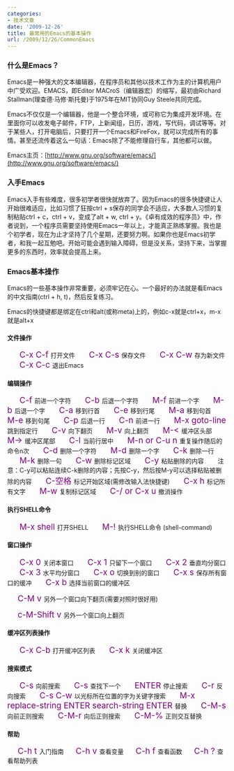 ```yaml
---
categories:
- 技术文章
date: '2009-12-26'
title: 最常用的Emacs的基本操作
url: /2009/12/26/CommonEmacs
---
```



### 什么是Emacs？

Emacs是一种强大的文本编辑器，在程序员和其他以技术工作为主的计算机用户中广受欢迎。EMACS，即Editor MACroS（编辑器宏）的缩写，最初由Richard Stallman(理查德&#183;马修&#183;斯托曼)于1975年在MIT协同Guy Steele共同完成。&nbsp;

Emacs不仅仅是一个编辑器，他是一个整合环境，或可称它为集成开发环境。在里面你可以收发电子邮件，FTP，上新闻组，日历，游戏，写代码，调试等等。对于某些人，打开电脑后，只要打开一个Emacs和FireFox，就可以完成所有的事情。甚至还流传着这么一句话：Emacs除了不能修理自行车，其他都可以做。 

Emacs主页：[http://www.gnu.org/software/emacs/](http://www.gnu.org/software/emacs/)

### 入手Emacs

Emacs入手有些难度，很多初学者很快就放弃了。因为Emacs的很多快捷键让人开始很难适应，比如习惯了狂按ctrl + s保存的同学会不适应，大多数人习惯的复制粘贴ctrl + c，ctrl + v，变成了alt + w, ctrl + y。《卓有成效的程序员》中，作者说到，一个程序员需要坚持使用Emacs一年以上，才能真正熟练掌握。我也是个初学者，现在为止才坚持了几个星期，还要努力啊。如果你也是Emacs初学者，和我一起互勉吧。开始可能会遇到输入障碍，但是没关系，坚持下来，当掌握更多的东西时，效率就会提高上来。

### Emacs基本操作

Emacs的一些基本操作非常重要，必须牢记在心。一个最好的办法就是看Emacs的中文指南(ctrl + h, t)，然后反复练习。

Emacs的快捷键都是绑定在ctrl和alt(或称meta)上的，例如c-x就是ctrl+x，m-x就是alt+x&nbsp;

#### 文件操作

 　　<span style="color: #800080; font-size: 14pt;">C-x C-f</span><span style="font-size: 14pt;"> </span>打开文件
 　　<span style="color: #800080; font-size: 14pt;">C-x C-s</span><span style="font-size: 14pt;"> </span>保存文件
 　　<span style="color: #800080; font-size: 14pt;">C-x C-w</span><span style="font-size: 14pt;"> </span>存为新文件
 　　<span style="color: #800080; font-size: 14pt;">C-x C-c</span><span style="font-size: 14pt;"> </span>退出Emacs

#### 编辑操作

 　　<span style="color: #800080; font-size: 14pt;">C-f</span><span style="font-size: 14pt;"> </span>前进一个字符
 　　<span style="color: #800080; font-size: 14pt;">C-b</span><span style="font-size: 14pt;"> </span>后退一个字符
 　　<span style="color: #800080; font-size: 14pt;">M-f</span><span style="font-size: 14pt;"> </span>前进一个字
 　　<span style="color: #800080; font-size: 14pt;">M-b</span><span style="font-size: 14pt;"> </span>后退一个字
 　　<span style="color: #800080; font-size: 14pt;">C-a</span><span style="font-size: 14pt;"> </span>移到行首
 　　<span style="color: #800080; font-size: 14pt;">C-e</span><span style="font-size: 14pt;"> </span>移到行尾
 　　<span style="color: #800080; font-size: 14pt;">M-a</span><span style="font-size: 14pt;"> </span>移到句首
 　　<span style="color: #800080; font-size: 14pt;">M-e</span><span style="font-size: 14pt;"> </span>移到句尾
 　　<span style="color: #800080; font-size: 14pt;">C-p</span><span style="font-size: 14pt;"> </span>后退一行
 　　<span style="color: #800080; font-size: 14pt;">C-n</span><span style="font-size: 14pt;"> </span>前进一行
 　　<span style="color: #800080; font-size: 14pt;">M-x goto-line</span><span style="font-size: 14pt;"> </span>跳到指定行
 　　<span style="color: #800080; font-size: 14pt;">C-v</span><span style="font-size: 14pt;"> </span>向下翻页
 　　<span style="color: #800080; font-size: 14pt;">M-v</span><span style="font-size: 14pt;"> </span>向上翻页
 　　<span style="color: #800080; font-size: 14pt;">M-&lt;</span><span style="font-size: 14pt;"> </span>缓冲区头部
 　　<span style="color: #800080; font-size: 14pt;">M-&gt;</span><span style="font-size: 14pt;"> </span>缓冲区尾部
 　　<span style="color: #800080; font-size: 14pt;">C-l</span><span style="font-size: 14pt;"> </span>当前行居中
 　　<span style="color: #800080; font-size: 14pt;">M-n or C-u n</span><span style="font-size: 14pt;"> </span>重复操作随后的命令n次
 　　<span style="color: #800080; font-size: 14pt;">C-d</span><span style="font-size: 14pt;"> </span>删除一个字符
 　　<span style="color: #800080; font-size: 14pt;">M-d</span><span style="font-size: 14pt;"> </span>删除一个字
 　　<span style="color: #800080; font-size: 14pt;">C-k</span><span style="font-size: 14pt;"> </span>删除一行
 　　<span style="color: #800080; font-size: 14pt;">M-k</span><span style="font-size: 14pt;"> </span>删除一句
 　　<span style="color: #800080; font-size: 14pt;">C-w</span><span style="font-size: 14pt;"> </span>删除标记区域
 　　<span style="color: #800080; font-size: 14pt;">C-y</span><span style="font-size: 14pt;"> </span>粘贴删除的内容
 　　注意：C-y可以粘贴连续C-k删除的内容；先按C-y，然后按M-y可以选择粘贴被删除的内容
 　　<span style="color: #800080; font-size: 14pt;">C-空格</span><span style="font-size: 14pt;"> </span>标记开始区域(需修改输入法快捷键)
 　　<span style="color: #800080; font-size: 14pt;">C-x h</span><span style="font-size: 14pt;"> </span>标记所有文字
 　　<span style="color: #800080; font-size: 14pt;">M-w</span><span style="font-size: 14pt;"> </span>复制标记区域
 　　<span style="color: #800080; font-size: 14pt;">C-/ or C-x u</span><span style="font-size: 14pt;"> </span>撤消操作

#### 执行SHELL命令

 　　<span style="color: #800080; font-size: 14pt;">M-x shell</span><span style="font-size: 14pt;"> </span>打开SHELL
 　　<span style="color: #800080; font-size: 14pt;">M-!</span><span style="font-size: 14pt;"> </span>执行SHELL命令 (shell-command)

#### 窗口操作

 　　<span style="color: #800080; font-size: 14pt;">C-x 0</span><span style="font-size: 14pt;"> </span>关闭本窗口
 　　<span style="color: #800080; font-size: 14pt;">C-x 1</span><span style="font-size: 14pt;"> </span>只留下一个窗口
 　　<span style="color: #800080; font-size: 14pt;">C-x 2</span><span style="font-size: 14pt;"> </span>垂直均分窗口
 　　<span style="color: #800080; font-size: 14pt;">C-x 3</span><span style="font-size: 14pt;"> </span>水平均分窗口
 　　<span style="color: #800080; font-size: 14pt;">C-x o</span><span style="font-size: 14pt;"> </span>切换到别的窗口
 　　<span style="color: #800080; font-size: 14pt;">C-x s</span><span style="font-size: 14pt;"> </span>保存所有窗口的缓冲
 　　<span style="color: #800080; font-size: 14pt;">C-x b</span><span style="font-size: 14pt;"> </span>选择当前窗口的缓冲区

&nbsp; &nbsp; &nbsp; <span style="color: #800080; font-size: 14pt;">C-M v</span><span style="font-size: 14pt;"> </span>另外一个窗口向下翻页(需要对照时很好用)

&nbsp; &nbsp; &nbsp; <span style="color: #800080; font-size: 14pt;">c-M-Shift v</span><span style="font-size: 14pt;"> </span>另外一个窗口向上翻页 

#### 缓冲区列表操作

 　　<span style="color: #800080; font-size: 14pt;">C-x C-b</span><span style="font-size: 14pt;"> </span>打开缓冲区列表
 　　<span style="color: #800080; font-size: 14pt;">C-x k</span><span style="font-size: 14pt;"> </span>关闭缓冲区

#### 搜索模式

 　　<span style="color: #800080; font-size: 14pt;">C-s </span>向前搜索
 　　<span style="color: #800080; font-size: 14pt;">C-s</span><span style="font-size: 14pt;"> </span>查找下一个
 　　<span style="color: #800080; font-size: 14pt;">ENTER</span><span style="font-size: 14pt;"> </span>停止搜索
 　　<span style="color: #800080; font-size: 14pt;">C-r </span>反向搜索
 　　<span style="color: #800080; font-size: 14pt;">C-s C-w</span><span style="font-size: 14pt;"> </span>以光标所在位置的字为关键字搜索
 　　<span style="color: #800080; font-size: 14pt;">M-x replace-string ENTER search-string ENTER</span><span style="font-size: 14pt;"> </span>替换
 　　<span style="color: #800080; font-size: 14pt;">C-M-s</span><span style="font-size: 14pt;"> </span>向前正则搜索
 　　<span style="color: #800080; font-size: 14pt;">C-M-r</span><span style="font-size: 14pt;"> </span>向后正则搜索
 　　<span style="color: #800080; font-size: 14pt;">C-M-%</span><span style="font-size: 14pt;"> </span>正则交互替换

#### 帮助

&nbsp; &nbsp; &nbsp; <span style="color: #800080; font-size: 14pt;">C-h t</span><span style="font-size: 14pt;"> </span>入门指南
&nbsp; &nbsp; &nbsp; <span style="color: #800080; font-size: 14pt;">C-h v</span><span style="font-size: 14pt;"> </span>查看变量
&nbsp; &nbsp; &nbsp; <span style="color: #800080; font-size: 14pt;">C-h f</span><span style="font-size: 14pt;"> </span>查看函数
&nbsp; &nbsp; &nbsp; <span style="color: #800080; font-size: 14pt;">C-h ?</span><span style="font-size: 14pt;"> </span>查看帮助列表&nbsp; 